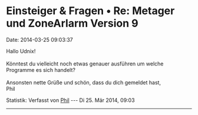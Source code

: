 Einsteiger & Fragen • Re: Metager und ZoneArlarm Version 9
==========================================================

Date: 2014-03-25 09:03:37

Hallo Udnix!\
\
Könntest du vielleicht noch etwas genauer ausführen um welche Programme
es sich handelt?\
\
Ansonsten nette Grüße und schön, dass du dich gemeldet hast,\
Phil

Statistik: Verfasst von
[Phil](http://forum.suma-ev.de/memberlist.php?mode=viewprofile&u=98) ---
Di 25. Mär 2014, 09:03

------------------------------------------------------------------------

